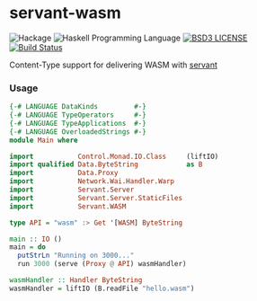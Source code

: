 servant-wasm
==========================
![Hackage](https://img.shields.io/hackage/v/servant-wasm.svg)
![Haskell Programming Language](https://img.shields.io/badge/language-Haskell-green.svg)
[![BSD3 LICENSE](https://img.shields.io/github/license/mashape/apistatus.svg)](https://github.com/dmjio/servant-wasm/blob/master/servant-wasm/LICENSE)
[![Build Status](https://travis-ci.org/dmjio/servant-wasm.svg?branch=master)](https://travis-ci.org/dmjio/servant-wasm)

Content-Type support for delivering WASM with [servant](https://github.com/haskell-servant/servant)

### Usage

```haskell
{-# LANGUAGE DataKinds         #-}
{-# LANGUAGE TypeOperators     #-}
{-# LANGUAGE TypeApplications  #-}
{-# LANGUAGE OverloadedStrings #-}
module Main where

import           Control.Monad.IO.Class     (liftIO)
import qualified Data.ByteString            as B
import           Data.Proxy
import           Network.Wai.Handler.Warp
import           Servant.Server
import           Servant.Server.StaticFiles
import           Servant.WASM

type API = "wasm" :> Get '[WASM] ByteString

main :: IO ()
main = do
  putStrLn "Running on 3000..."
  run 3000 (serve (Proxy @ API) wasmHandler)

wasmHandler :: Handler ByteString
wasmHandler = liftIO (B.readFile "hello.wasm")
```
